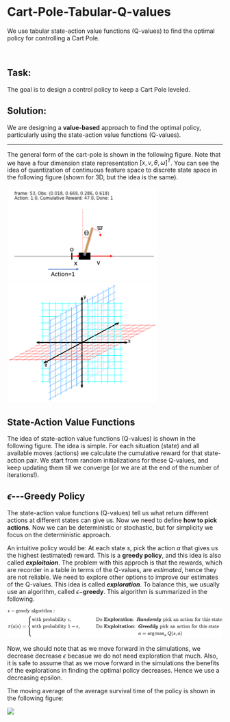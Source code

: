# Cart-Pole-Tabular-Q-values
 We use tabular state-action value functions (Q-values) to find the optimal policy for controlling a Cart Pole.

<br />

## Task:

The goal is to design a control policy to keep a Cart Pole leveled.



## Solution:

We are designing a **value-based** approach to find the optimal policy, particularly using the state-action value functions (Q-values).

---

The general form of the cart-pole is shown in the following figure. Note that we have a four dimension state representation $[x, v, \theta, \omega]^T$. You can see the idea of quantization of continuous feature space to discrete state space in the following figure (shown for 3D, but the idea is the same).



<p float="left">
  <img src="/figs/CartPole_model.png" width="350" />
  <img src="/figs/quantization_3D.png" width="350" /> 
</p>



## State-Action Value Functions

The idea of state-action value functions (Q-values) is shown in the following figure. The idea is simple. For each situation (state) and all available moves (actions) we calculate the cumulative reward for that state-action pair. We start from random initializations for these Q-values, and keep updating them till we converge (or we are at the end of the number of iterations!).



## $\epsilon$---Greedy Policy

The state-action value functions (Q-values) tell us what return different actions at different states can give us. Now we need to define **how to pick actions**. Now we can be deterministic or stochastic, but for simplicity we focus on the deterministic approach. 



An intuitive policy would be: At each state $s$, pick the action $a$ that gives us the highest (estimated) reward. This is a **greedy policy**, and this idea is also called ***exploitaion***. The problem with this approch is that the rewards, which are recorder in a table in terms of the Q-values, are *estimated*, hence they are not reliable. We need to explore other options to improve our estimates of the Q-values. This idea is called ***exploration***. To balance this, we usually use an algorithm, called $\epsilon-$**greedy**. This algorithm is summarized in the following.

<p float="left">
  <img src="/figs/epsilon_greedy.png" width="700" />
</p>

Now, we should note that as we move forward in the simulations, we decrease decrease $\epsilon$ becasue we do not need exploration that much. Also, it is safe to assume that as we move forward in the simulations the benefits of the explorations in finding the optimal policy decreases. Hence we use a decreasing epsilon.



The moving average of the average survival time of the policy is shown in the following figure:

<p float="left">
  <img src="/figs/CartPole_tabular_state_action_values_reward_running_avg.png" width="600" />
</p>

<br />
